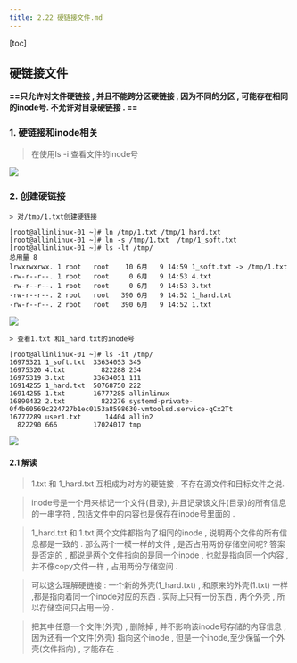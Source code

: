 ```yaml
---
title: 2.22 硬链接文件.md
---
```


[toc]

## 硬链接文件

**==只允许对文件硬链接 , 并且不能跨分区硬链接 , 因为不同的分区 , 可能存在相同的inode号.  不允许对目录硬链接 . ==**

### 1. 硬链接和inode相关

 > 在使用ls -i 查看文件的inode号

![](http://oqjg6c4c1.bkt.clouddn.com/201706091455_520.png)

### 2. 创建硬链接

	> 对/tmp/1.txt创建硬链接

```
[root@allinlinux-01 ~]# ln /tmp/1.txt /tmp/1_hard.txt
[root@allinlinux-01 ~]# ln -s /tmp/1.txt  /tmp/1_soft.txt
[root@allinlinux-01 ~]# ls -lt /tmp/
总用量 8
lrwxrwxrwx. 1 root   root    10 6月   9 14:59 1_soft.txt -> /tmp/1.txt
-rw-r--r--. 1 root   root     0 6月   9 14:53 4.txt
-rw-r--r--. 1 root   root     0 6月   9 14:53 3.txt
-rw-r--r--. 2 root   root   390 6月   9 14:52 1_hard.txt
-rw-r--r--. 2 root   root   390 6月   9 14:52 1.txt

```

![](http://oqjg6c4c1.bkt.clouddn.com/201706091500_985.png)

	> 查看1.txt 和1_hard.txt的inode号

```
[root@allinlinux-01 ~]# ls -it /tmp/
16975321 1_soft.txt  33634053 345
16975320 4.txt         822288 234
16975319 3.txt       33634051 111
16914255 1_hard.txt  50768750 222
16914255 1.txt       16777285 allinlinux
16890432 2.txt         822276 systemd-private-0f4b60569c224727b1ec0153a8598630-vmtoolsd.service-qCx2Tt
16777289 user1.txt      14404 allin2
  822290 666         17024017 tmp

```

![](http://oqjg6c4c1.bkt.clouddn.com/201706091502_8.png)

#### 2.1 解读

> 1.txt 和 1_hard.txt 互相成为对方的硬链接 , 不存在源文件和目标文件之说.

> inode号是一个用来标记一个文件(目录), 并且记录该文件(目录)的所有信息的一串字符 , 包括文件中的内容也是保存在inode号里面的 . 

> 1_hard.txt 和 1.txt  两个文件都指向了相同的inode , 说明两个文件的所有信息都是一致的 . 那么两个一模一样的文件 , 是否占用两份存储空间呢? 答案是否定的 , 都说是两个文件指向的是同一个inode , 也就是指向同一个内容 , 并不像copy文件一样 , 占用两份存储空间 . 

> 可以这么理解硬链接 : 一个新的外壳(1_hard.txt) , 和原来的外壳(1.txt) 一样 ,都是指向着同一个inode对应的东西 . 实际上只有一份东西 , 两个外壳 , 所以存储空间只占用一份 . 

> 把其中任意一个文件(外壳) , 删除掉 , 并不影响该inode号存储的内容信息 , 因为还有一个文件(外壳) 指向这个inode , 但是一个inode,至少保留一个外壳(文件指向) , 才能存在 . 


